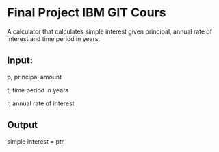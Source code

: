 
# Final Project IBM GIT Cours

A calculator that calculates simple interest given principal, annual rate of interest and time period in years.

## Input:

   p, principal amount
   
   t, time period in years
   
   r, annual rate of interest
   
## Output

   simple interest = p*t*r
